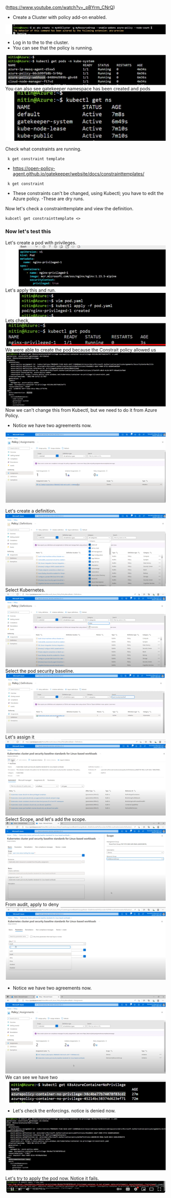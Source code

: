 (https://www.youtube.com/watch?v=_pBYrm_CNrQ)

- Create a Cluster with policy add-on enabled.
<img src="images/a.png">

- Log in to the to the cluster.
- You can see that the policy is running.
<img src="images/2.png">
You can also see gatekeeper namespace has been created and pods
<img src="images/3.png">

Check what constraints are running.
``` 
 k get constraint template
``` 
- https://open-policy-agent.github.io/gatekeeper/website/docs/constrainttemplates/
``` 
 k get constraint
``` 
- These constraints can't be changed, using Kubectl; you have to edit the Azure policy.
-These are dry runs.

Now let's check a constrainttemplate
 and view the definition.
```  
kubcetl get constrainttemplate <>
``` 
### Now let's test this

Let's create a pod with privileges.
<img src="images/4.png">
Let's apply this and run.
<img src="images/5.png">
Lets check,
<img src="images/6.png">
We were able to create the pod because the Constrait policy allowed us
<img src="images/7.png">
Now we can't change this from Kubectl, but we need to do it from Azure Policy.
- Notice we have two agreements now.
<img src="images/20.png">


Let's create a definition.
<img src="images/8.png">
Select Kubernetes.
<img src="images/9.png">
Select the pod security baseline.
<img src="images/10.png">
Let's assign it
<img src="images/11.png">
Select Scope, and let's add the scope.
<img src="images/12.png">
From audit, apply to deny
<img src="images/13.png">
- Notice we have two agreements now.
<img src="images/15.png">
We can see we have two
<img src="images/16.png">

- Let's check the enforcings. notice is denied now.
<img src="images/17.png">


Let's try to apply the pod now.
Notice it fails.
<img src="images/18.png">






<!-- 
(https://www.youtube.com/watch?v=_pBYrm_CNrQ)

- Create a clsuter with policy add on enabled 
<img src="images/a.png">

- Log in cluster and run 
- You can se pod with policy are running 
<img src="images/2.png">
- You can also see gatekeeper namespace is created and pods 
<img src="images/3.png">

- check what constrainys are running 
- k get constrainttemplate
- https://open-policy-agent.github.io/gatekeeper/website/docs/constrainttemplates/
- 
- k get constraint
These constrain can 't be changed husng kubectl, you have to edit from azure policy 
These are dry run 

Now lets check a constrait and view the deintaion 
- kubcetl get constrainttemplate <>
### Now lets Test This

- Lets create a pod with privilege 
<img src="images/4.png">
- Lets aapply this and run 
<img src="images/5.png">
- lets check,
<img src="images/6.png">
- we were able to create the pod becuase the constrait policy allowed us 
<img src="images/7.png">
- Now we can't change this from kubectl but we need to do it from azure policy 
- Notice we have two assigmnets now
<img src="images/20.png">


- Lets create a defination
<img src="images/8.png">
- Select Kubernetes 
<img src="images/9.png">
- Select Pod security baseline
<img src="images/10.png">
- Let assign it 
<img src="images/11.png">
- Select Scope and lets aadd the scop
<img src="images/12.png">
- From audit apply to deny
<img src="images/13.png">
- Notice we have two assigmnets now
<img src="images/15.png">
- we can see we have two co
<img src="images/16.png">

- let check the enforments. notice is deny now
<img src="images/17.png">


- Let try to apply now the pod
- Notice it fails 
<img src="images/18.png"> -->